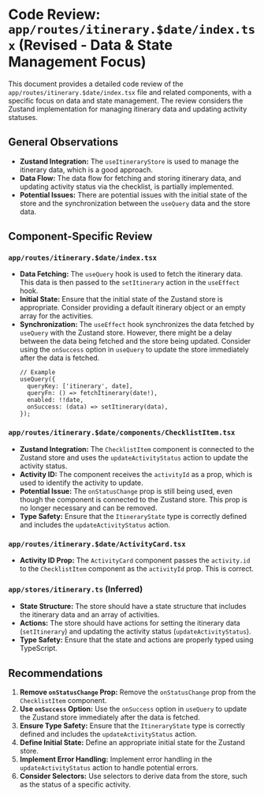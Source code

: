 # Code Review: `app/routes/itinerary.$date/index.tsx` (Revised - Data & State Management Focus)

This document provides a detailed code review of the `app/routes/itinerary.$date/index.tsx` file and related components, with a specific focus on data and state management. The review considers the Zustand implementation for managing itinerary data and updating activity statuses.

## General Observations

*   **Zustand Integration:** The `useItineraryStore` is used to manage the itinerary data, which is a good approach.
*   **Data Flow:** The data flow for fetching and storing itinerary data, and updating activity status via the checklist, is partially implemented.
*   **Potential Issues:** There are potential issues with the initial state of the store and the synchronization between the `useQuery` data and the store data.

## Component-Specific Review

### `app/routes/itinerary.$date/index.tsx`

*   **Data Fetching:** The `useQuery` hook is used to fetch the itinerary data. This data is then passed to the `setItinerary` action in the `useEffect` hook.
*   **Initial State:** Ensure that the initial state of the Zustand store is appropriate. Consider providing a default itinerary object or an empty array for the activities.
*   **Synchronization:** The `useEffect` hook synchronizes the data fetched by `useQuery` with the Zustand store. However, there might be a delay between the data being fetched and the store being updated. Consider using the `onSuccess` option in `useQuery` to update the store immediately after the data is fetched.
    ```tsx
    // Example
    useQuery({
      queryKey: ['itinerary', date],
      queryFn: () => fetchItinerary(date!),
      enabled: !!date,
      onSuccess: (data) => setItinerary(data),
    });
    ```

### `app/routes/itinerary.$date/components/ChecklistItem.tsx`

*   **Zustand Integration:** The `ChecklistItem` component is connected to the Zustand store and uses the `updateActivityStatus` action to update the activity status.
*   **Activity ID:** The component receives the `activityId` as a prop, which is used to identify the activity to update.
*   **Potential Issue:** The `onStatusChange` prop is still being used, even though the component is connected to the Zustand store. This prop is no longer necessary and can be removed.
*   **Type Safety:** Ensure that the `ItineraryState` type is correctly defined and includes the `updateActivityStatus` action.

### `app/routes/itinerary.$date/ActivityCard.tsx`

*   **Activity ID Prop:** The `ActivityCard` component passes the `activity.id` to the `ChecklistItem` component as the `activityId` prop. This is correct.

### `app/stores/itinerary.ts` (Inferred)

*   **State Structure:** The store should have a state structure that includes the itinerary data and an array of activities.
*   **Actions:** The store should have actions for setting the itinerary data (`setItinerary`) and updating the activity status (`updateActivityStatus`).
*   **Type Safety:** Ensure that the state and actions are properly typed using TypeScript.

## Recommendations

1.  **Remove `onStatusChange` Prop:** Remove the `onStatusChange` prop from the `ChecklistItem` component.
2.  **Use `onSuccess` Option:** Use the `onSuccess` option in `useQuery` to update the Zustand store immediately after the data is fetched.
3.  **Ensure Type Safety:** Ensure that the `ItineraryState` type is correctly defined and includes the `updateActivityStatus` action.
4.  **Define Initial State:** Define an appropriate initial state for the Zustand store.
5.  **Implement Error Handling:** Implement error handling in the `updateActivityStatus` action to handle potential errors.
6.  **Consider Selectors:** Use selectors to derive data from the store, such as the status of a specific activity.